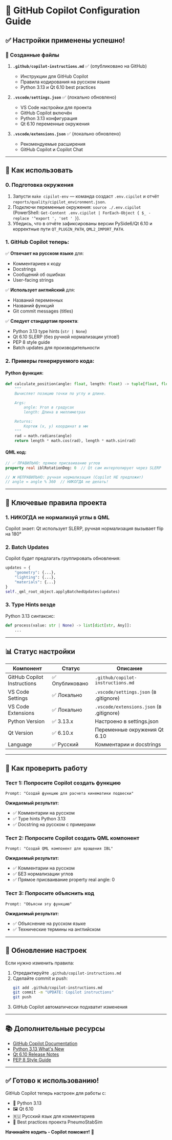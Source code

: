 # 🤖 GitHub Copilot Configuration Guide

## ✅ Настройки применены успешно!

### 📁 Созданные файлы

1. **`.github/copilot-instructions.md`** ✅ (опубликовано на GitHub)
   - Инструкции для GitHub Copilot
   - Правила кодирования на русском языке
   - Python 3.13 и Qt 6.10 best practices

2. **`.vscode/settings.json`** ✅ (локально обновлено)
   - VS Code настройки для проекта
   - GitHub Copilot включён
   - Python 3.13 конфигурация
   - Qt 6.10 переменные окружения

3. **`.vscode/extensions.json`** ✅ (локально обновлено)
   - Рекомендуемые расширения
   - GitHub Copilot и Copilot Chat

---

## 🚀 Как использовать

### 0. Подготовка окружения
1. Запусти `make cipilot-env` — команда создаст `.env.cipilot` и отчёт `reports/quality/cipilot_environment.json`.
2. Подключи переменные окружения: `source ./.env.cipilot` (PowerShell: `Get-Content .env.cipilot | ForEach-Object { $_ -replace '^export ', 'set ' }`).
3. Убедись, что в отчёте зафиксированы версии PySide6/Qt 6.10 и корректные пути `QT_PLUGIN_PATH`, `QML2_IMPORT_PATH`.

### 1. GitHub Copilot теперь:

✅ **Отвечает на русском языке** для:
- Комментариев к коду
- Docstrings
- Сообщений об ошибках
- User-facing strings

✅ **Использует английский** для:
- Названий переменных
- Названий функций
- Git commit messages (titles)

✅ **Следует стандартам проекта**:
- Python 3.13 type hints (`str | None`)
- Qt 6.10 SLERP (без ручной нормализации углов!)
- PEP 8 style guide
- Batch updates для производительности

### 2. Примеры генерируемого кода:

#### Python функция:
```python
def calculate_position(angle: float, length: float) -> tuple[float, float]:
    """
    Вычисляет позицию точки по углу и длине.

    Args:
        angle: Угол в градусах
        length: Длина в миллиметрах

    Returns:
        Кортеж (x, y) координат в мм
    """
    rad = math.radians(angle)
    return length * math.cos(rad), length * math.sin(rad)
```

#### QML код:
```qml
// ✅ ПРАВИЛЬНО: прямое присваивание углов
property real iblRotationDeg: 0  // Qt сам интерполирует через SLERP

// ❌ НЕПРАВИЛЬНО: ручная нормализация (Copilot НЕ предложит)
// angle = angle % 360  // НИКОГДА не делать!
```

---

## 🔧 Ключевые правила проекта

### 1. **НИКОГДА не нормализуй углы в QML**
Copilot знает: Qt использует SLERP, ручная нормализация вызывает flip на 180°

### 2. **Batch Updates**
Copilot будет предлагать группировать обновления:
```python
updates = {
    "geometry": {...},
    "lighting": {...},
    "materials": {...}
}
self._qml_root_object.applyBatchedUpdates(updates)
```

### 3. **Type Hints везде**
Python 3.13 синтаксис:
```python
def process(value: str | None) -> list[dict[str, Any]]:
    ...
```

---

## 📊 Статус настройки

| Компонент | Статус | Описание |
|-----------|--------|----------|
| GitHub Copilot Instructions | ✅ Опубликовано | `.github/copilot-instructions.md` |
| VS Code Settings | ✅ Локально | `.vscode/settings.json` (в .gitignore) |
| VS Code Extensions | ✅ Локально | `.vscode/extensions.json` (в .gitignore) |
| Python Version | ✅ 3.13.x | Настроено в settings.json |
| Qt Version | ✅ 6.10.x | Переменные окружения Qt 6.10 |
| Language | ✅ Русский | Комментарии и docstrings |

---

## 🎯 Как проверить работу

### Тест 1: Попросите Copilot создать функцию
```
Prompt: "Создай функцию для расчета кинематики подвески"
```

**Ожидаемый результат:**
- ✅ Комментарии на русском
- ✅ Type hints Python 3.13
- ✅ Docstring на русском с примерами

### Тест 2: Попросите Copilot создать QML компонент
```
Prompt: "Создай QML компонент для вращения IBL"
```

**Ожидаемый результат:**
- ✅ Комментарии на русском
- ✅ БЕЗ нормализации углов
- ✅ Прямое присваивание property real angle: 0

### Тест 3: Попросите объяснить код
```
Prompt: "Объясни эту функцию"
```

**Ожидаемый результат:**
- ✅ Объяснение на русском языке
- ✅ Технические термины на английском

---

## 🔄 Обновление настроек

Если нужно изменить правила:

1. Отредактируйте `.github/copilot-instructions.md`
2. Сделайте commit и push:
   ```bash
   git add .github/copilot-instructions.md
   git commit -m "UPDATE: Copilot instructions"
   git push
   ```
3. GitHub Copilot автоматически подхватит изменения

---

## 📚 Дополнительные ресурсы

- [GitHub Copilot Documentation](https://docs.github.com/en/copilot)
- [Python 3.13 What's New](https://docs.python.org/3.13/whatsnew/3.13.html)
- [Qt 6.10 Release Notes](https://www.qt.io/blog/qt-6.10-released)
- [PEP 8 Style Guide](https://peps.python.org/pep-0008/)

---

## ✅ Готово к использованию!

GitHub Copilot теперь настроен для работы с:
- 🐍 Python 3.13
- 🖼️ Qt 6.10
- 🇷🇺 Русский язык для комментариев
- 🚀 Best practices проекта PneumoStabSim

**Начинайте кодить - Copilot поможет!** 🎉
